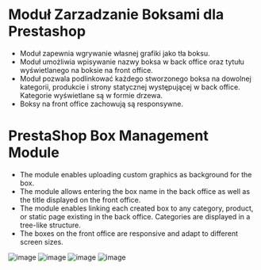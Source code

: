 # Moduł Zarzadzanie Boksami dla Prestashop

- Moduł zapewnia wgrywanie własnej grafiki jako tła boksu.
- Moduł umożliwia wpisywanie nazwy boksa w back office oraz tytułu wyświetlanego na boksie na front office.
- Moduł pozwala podlinkować każdego stworzonego boksa na dowolnej kategorii, produkcie i strony statycznej występującej w back office. Kategorie wyświetlane są w formie drzewa.
- Boksy na front office zachowują są responsywne.


# PrestaShop Box Management Module

- The module enables uploading custom graphics as background for the box.
- The module allows entering the box name in the back office as well as the title displayed on the front office.
- The module enables linking each created box to any category, product, or static page existing in the back office. Categories are displayed in a tree-like structure.
- The boxes on the front office are responsive and adapt to different screen sizes.


![image](https://github.com/oscarwallshack/Zarzadzanie-boksami-Prestashop/assets/78379610/9e04055a-0e0a-42a7-97a9-8370f7d931db)
![image](https://github.com/oscarwallshack/Zarzadzanie-boksami-Prestashop/assets/78379610/de213bed-caf8-453a-b602-d7e939ce5774)
![image](https://github.com/oscarwallshack/Zarzadzanie-boksami-Prestashop/assets/78379610/23ddb96b-de18-4fd7-bf81-dccd34796d89)
![image](https://github.com/oscarwallshack/Zarzadzanie-boksami-Prestashop/assets/78379610/14a731ea-c8f1-41c5-a840-43a04d8eba8c)



